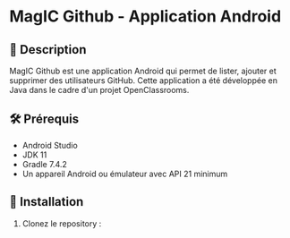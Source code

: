 # MagIC Github - Application Android

## 📝 Description
MagIC Github est une application Android qui permet de lister, ajouter et supprimer des utilisateurs GitHub. Cette application a été développée en Java dans le cadre d'un projet OpenClassrooms.

## 🛠 Prérequis
- Android Studio
- JDK 11
- Gradle 7.4.2
- Un appareil Android ou émulateur avec API 21 minimum

## 🚀 Installation
1. Clonez le repository :
